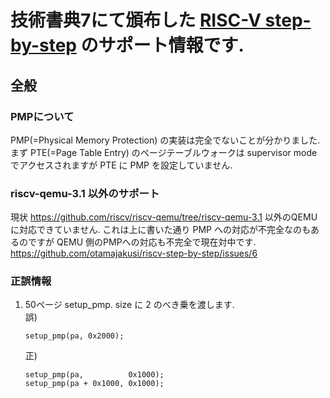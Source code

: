 # 技術書典7にて頒布した [RISC-V step-by-step](https://techbookfest.org/event/tbf07/circle/5765209499107328) のサポート情報です.

## 全般
### PMPについて
PMP(=Physical Memory Protection) の実装は完全でないことが分かりました.
まず PTE(=Page Table Entry) のページテーブルウォークは supervisor mode
でアクセスされますが PTE に PMP を設定していません.

### riscv-qemu-3.1 以外のサポート
現状 https://github.com/riscv/riscv-qemu/tree/riscv-qemu-3.1
以外のQEMUに対応できていません. これは上に書いた通り PMP
への対応が不完全なのもあるのですが QEMU 側のPMPへの対応も不完全で現在対中です.
https://github.com/otamajakusi/riscv-step-by-step/issues/6

### 正誤情報
1. 50ページ setup_pmp. size に 2 のべき乗を渡します.  
   誤)
   ```
   setup_pmp(pa, 0x2000);
   ```
   正)
   ```
   setup_pmp(pa,          0x1000);
   setup_pmp(pa + 0x1000, 0x1000);
   ```
